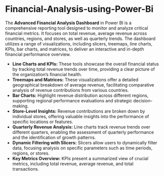 # Financial-Analysis-using-Power-Bi

The **Advanced Financial Analysis Dashboard** in Power BI is a comprehensive reporting tool designed to monitor and analyze critical financial metrics. It focuses on total revenue, average revenue across countries, regions, and stores, as well as quarterly trends. The dashboard utilizes a range of visualizations, including slicers, treemaps, line charts, KPIs, bar charts, and matrices, to deliver an interactive and in-depth financial performance overview.

- **Line Charts and KPIs:** These tools showcase the overall financial status by tracking total revenue trends over time, providing a clear picture of the organization’s financial health.
- **Treemaps and Matrices:** These visualizations offer a detailed geographical breakdown of average revenue, facilitating comparative analysis of revenue contributions from various countries.
- **Bar Charts:** Highlight revenue distribution across different regions, supporting regional performance evaluations and strategic decision-making.
- **Store-Level Insights:** Revenue contributions are broken down by individual stores, offering valuable insights into the performance of specific locations or features.
- **Quarterly Revenue Analysis:** Line charts track revenue trends over different quarters, enabling the assessment of quarterly performance and the identification of growth patterns.
- **Dynamic Filtering with Slicers:** Slicers allow users to dynamically filter data, focusing analysis on specific parameters such as time periods, regions, or stores.
- **Key Metrics Overview:** KPIs present a summarized view of crucial metrics, including total revenue, average revenue, and total transactions.
